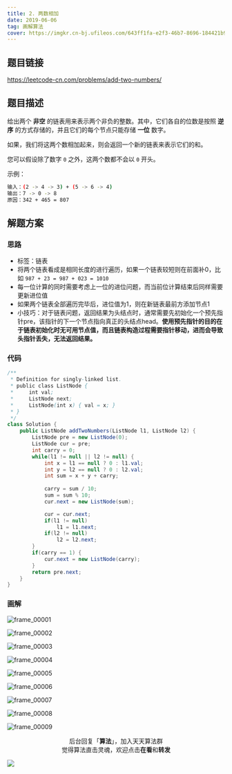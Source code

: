 ```yaml
---
title: 2. 两数相加
date: 2019-06-06
tag: 画解算法
cover: https://imgkr.cn-bj.ufileos.com/643ff1fa-e2f3-46b7-8696-184421b977b5.png
---
```


## 题目链接

https://leetcode-cn.com/problems/add-two-numbers/

## 题目描述

给出两个 **非空** 的链表用来表示两个非负的整数。其中，它们各自的位数是按照 **逆序** 的方式存储的，并且它们的每个节点只能存储 **一位** 数字。

如果，我们将这两个数相加起来，则会返回一个新的链表来表示它们的和。

您可以假设除了数字 `0` 之外，这两个数都不会以 `0` 开头。

示例：

```bash
输入：(2 -> 4 -> 3) + (5 -> 6 -> 4)
输出：7 -> 0 -> 8
原因：342 + 465 = 807
```

## 解题方案

### 思路

- 标签：链表
- 将两个链表看成是相同长度的进行遍历，如果一个链表较短则在前面补0，比如 `987 + 23 = 987 + 023 = 1010`
- 每一位计算的同时需要考虑上一位的进位问题，而当前位计算结束后同样需要更新进位值
- 如果两个链表全部遍历完毕后，进位值为1，则在新链表最前方添加节点1
- 小技巧：对于链表问题，返回结果为头结点时，通常需要先初始化一个预先指针pre，该指针的下一个节点指向真正的头结点head。**使用预先指针的目的在于链表初始化时无可用节点值，而且链表构造过程需要指针移动，进而会导致头指针丢失，无法返回结果。**


### 代码

```java
/**
 * Definition for singly-linked list.
 * public class ListNode {
 *     int val;
 *     ListNode next;
 *     ListNode(int x) { val = x; }
 * }
 */
class Solution {
    public ListNode addTwoNumbers(ListNode l1, ListNode l2) {
        ListNode pre = new ListNode(0);
        ListNode cur = pre;
        int carry = 0;
        while(l1 != null || l2 != null) {
            int x = l1 == null ? 0 : l1.val;
            int y = l2 == null ? 0 : l2.val;
            int sum = x + y + carry;
            
            carry = sum / 10;
            sum = sum % 10;
            cur.next = new ListNode(sum);

            cur = cur.next;
            if(l1 != null)
                l1 = l1.next;
            if(l2 != null)
                l2 = l2.next;
        }
        if(carry == 1) {
            cur.next = new ListNode(carry);
        }
        return pre.next;
    }
}
```

### 画解

![frame_00001](https://imgkr.cn-bj.ufileos.com/d6c15391-1ccb-4316-88ab-b273798f930f.png)

![frame_00002](https://imgkr.cn-bj.ufileos.com/deea3a14-9f0e-4aa8-8ea0-289aecfdb436.png)

![frame_00003](https://imgkr.cn-bj.ufileos.com/e3cc2499-962a-45a5-ae9e-cf3e2e0145d8.png)

![frame_00004](https://imgkr.cn-bj.ufileos.com/dac30369-4867-49c4-af5d-27d37ffde274.png)

![frame_00005](https://imgkr.cn-bj.ufileos.com/5d904862-3930-4fab-a4f8-f5cd35668bf5.png)

![frame_00006](https://imgkr.cn-bj.ufileos.com/cefa840e-a1ba-450f-bbc5-cc43459d47d3.png)

![frame_00007](https://imgkr.cn-bj.ufileos.com/32c5ba49-f842-4ae6-837e-ec0485ca6e4f.png)

![frame_00008](https://imgkr.cn-bj.ufileos.com/ea94d9f1-bcf7-48ce-9002-570642e31e87.png)

![frame_00009](https://imgkr.cn-bj.ufileos.com/643ff1fa-e2f3-46b7-8696-184421b977b5.png)


<span style="display:block;text-align:center;">后台回复「<strong>算法</strong>」，加入天天算法群</span>
<span style="display:block;text-align:center;">觉得算法直击灵魂，欢迎点击<strong>在看</strong>和<strong>转发</strong></span>

![](https://gitee.com/guanpengchn/picture/raw/master/2020-9-11/1599805100027-image.png)